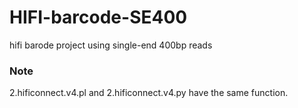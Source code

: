# HIFI-barcode-SE400
hifi barode project using single-end 400bp reads


### Note
2.hificonnect.v4.pl and 2.hificonnect.v4.py have the same function.
